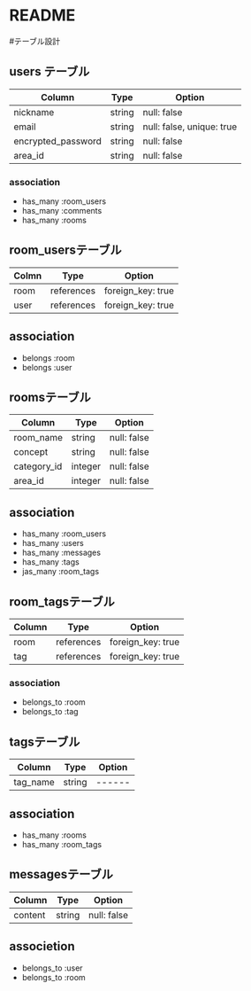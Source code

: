 # README
#テーブル設計
## users テーブル
| Column             | Type     | Option                     |
| -------            | ------   |  ------                    |
| nickname           | string   | null: false                |
| email              | string   | null: false,  unique: true |
| encrypted_password | string   | null: false                |
| area_id            | string   | null: false                |


### association
- has_many :room_users
- has_many :comments
- has_many :rooms

## room_usersテーブル
| Colmn    | Type       | Option               |
| ------   | -----      | ------               |
| room     | references | foreign_key: true    |
| user     | references | foreign_key: true    |

##  association

- belongs :room
- belongs :user

## roomsテーブル
| Column         | Type     | Option            |
| ------         | ----     | ----------        |
| room_name      | string   | null: false       | 
| concept        | string   | null: false       |
| category_id    | integer  | null: false       |
| area_id        | integer  | null: false       |

## association
- has_many :room_users
- has_many :users
- has_many :messages
- has_many :tags
- jas_many :room_tags

## room_tagsテーブル
| Column  | Type       | Option            |
| ------  | --------   |------             |
| room    | references | foreign_key: true |
| tag     | references | foreign_key: true |
### association

- belongs_to :room 
- belongs_to :tag

## tagsテーブル
| Column    | Type      | Option      |
| ------    | -----     | ----------  |
| tag_name  | string    | ------      | 

## association

- has_many :rooms
- has_many :room_tags


## messagesテーブル
| Column  | Type   | Option      |
| ------  | ------ | ----------- |
| content | string | null: false |  

## associetion

- belongs_to :user
- belongs_to :room


